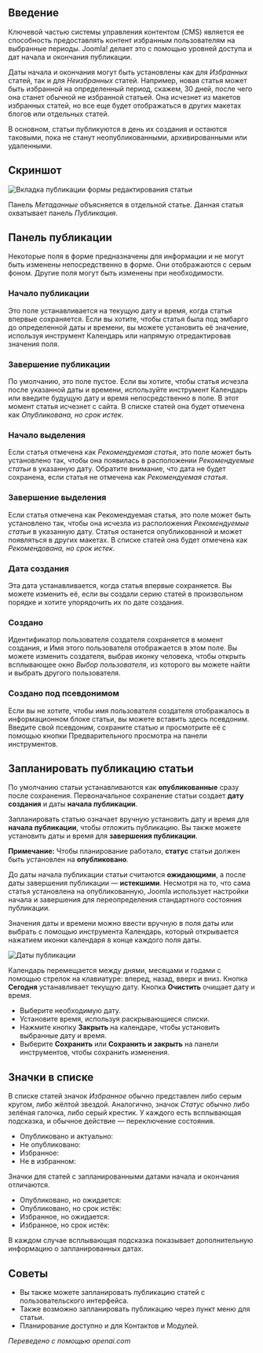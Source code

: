 <!-- Filename: J6.x:_Article_Publishing / Display title: Статья: Редактирование - Публикация -->

## Введение

Ключевой частью системы управления контентом (CMS) является ее способность предоставлять контент избранным пользователям на выбранные периоды. Joomla! делает это с помощью уровней доступа и дат начала и окончания публикации.

Даты начала и окончания могут быть установлены как для *Избранных* статей, так и для *Неизбранных* статей. Например, новая статья может быть избранной на определенный период, скажем, 30 дней, после чего она станет обычной не избранной статьей. Она исчезнет из макетов избранных статей, но все еще будет отображаться в других макетах блогов или отдельных статей.

В основном, статьи публикуются в день их создания и остаются таковыми, пока не станут неопубликованными, архивированными или удаленными.

## Скриншот

![Вкладка публикации формы редактирования статьи](../../../en/images/articles/articles-edit-publishing-tab.png)

Панель *Метаданные* объясняется в отдельной статье. Данная статья охватывает
панель *Публикация*.

## Панель публикации

Некоторые поля в форме предназначены для информации и не могут быть изменены
непосредственно в форме. Они отображаются с серым фоном. Другие поля могут быть
изменены при необходимости.

### Начало публикации

Это поле устанавливается на текущую дату и время, когда статья впервые сохраняется.
Если вы хотите, чтобы статья была под эмбарго до определенной даты и времени, вы можете
установить её значение, используя инструмент Календарь или напрямую отредактировав значения поля.

### Завершение публикации

По умолчанию, это поле пустое. Если вы хотите, чтобы статья исчезла
после указанной даты и времени, используйте инструмент Календарь или введите будущую дату и
время непосредственно в поле. В этот момент статья исчезнет с
сайта. В списке статей она будет отмечена как *Опубликована, но срок истек*.

### Начало выделения

Если статья отмечена как *Рекомендуемая статья*, это поле может быть установлено так, чтобы 
она появилась в расположении *Рекомендуемые статьи* в указанную дату. Обратите внимание, что
дата не будет сохранена, если статья не отмечена как *Рекомендуемая статья*.

### Завершение выделения

Если статья отмечена как Рекомендуемая статья, это поле может быть установлено так, чтобы
она исчезла из расположения *Рекомендуемые статьи* в указанную дату. 
Статья останется опубликованной и может появляться в других макетах. В списке статей
она будет отмечена как *Рекомендована, но срок истек*.

### Дата создания

Эта дата устанавливается, когда статья впервые сохраняется. Вы можете изменить её,
если вы создали серию статей в произвольном порядке и хотите упорядочить их
по дате создания.

### Создано

Идентификатор пользователя создателя сохраняется в момент создания, и Имя
этого пользователя отображается в этом поле. Вы можете изменить создателя, выбрав
иконку человека, чтобы открыть всплывающее окно *Выбор пользователя*, из которого вы можете найти и
выбрать другого пользователя.

### Создано под псевдонимом

Если вы не хотите, чтобы имя пользователя создателя отображалось в информационном блоке статьи,
вы можете вставить здесь псевдоним. Введите свой псевдоним, сохраните статью и
просмотрите её с помощью кнопки Предварительного просмотра на панели инструментов.

## Запланировать публикацию статьи

По умолчанию статьи устанавливаются как **опубликованные** сразу после сохранения. Первоначальное сохранение статьи создает **дату создания** и даты **начала публикации**.

Запланировать статью означает вручную установить дату и время для **начала публикации**, чтобы отложить публикацию. Вы также можете установить даты и время для **завершения публикации**.

**Примечание:** Чтобы планирование работало, **статус** статьи должен быть установлен на **опубликовано**.

До даты начала публикации статьи считаются **ожидающими**, а после даты завершения публикации — **истекшими**. Несмотря на то, что сама статья установлена на опубликованную, Joomla использует настройки начала и завершения для переопределения стандартного состояния публикации.

Значения даты и времени можно ввести вручную в поля даты или выбрать с помощью инструмента Календарь, который открывается нажатием иконки календаря в конце каждого поля даты.

![Даты публикации](../../../en/images/articles-access/article-schedule-publishing.png)

Календарь перемещается между днями, месяцами и годами с помощью стрелок на клавиатуре: вперед, назад, вверх и вниз. Кнопка **Сегодня** устанавливает текущую дату. Кнопка **Очистить** очищает дату и время.

* Выберите необходимую дату.
* Установите время, используя раскрывающиеся списки.
* Нажмите кнопку **Закрыть** на календаре, чтобы установить выбранные дату и время.
* Выберите **Сохранить** или **Сохранить и закрыть** на панели инструментов, чтобы сохранить изменения.

## Значки в списке

В списке статей значок *Избранное* обычно представлен либо серым кругом, либо
жёлтой звездой. Аналогично, значок *Статус* обычно либо зелёная галочка, либо серый
крестик. У каждого есть всплывающая подсказка, и обычное действие — переключение состояния.

- Опубликовано и актуально: <span class="icon-publish" aria-hidden="true"></span>
- Не опубликовано: <span class="icon-unpublish" aria-hidden="true"></span>
- Избранное: <span class="icon-featured" aria-hidden="true"></span>
- Не в избранном: <span class="icon-unfeatured" aria-hidden="true"></span>

Значки для статей с запланированными датами начала и окончания отличаются.

- Опубликовано, но ожидается: <span class="icon-pending" aria-hidden="true"></span>
- Опубликовано, но срок истёк: <span class="icon-expired" aria-hidden="true"></span>
- Избранное, но ожидается: <span class="icon-pending" aria-hidden="true"></span>
- Избранное, но срок истёк: <span class="icon-expired" aria-hidden="true"></span>

В каждом случае всплывающая подсказка показывает дополнительную информацию о запланированных датах.

## Советы

- Вы также можете запланировать публикацию статей с пользовательского интерфейса.
- Также возможно запланировать публикацию через пункт меню для статьи.
- Планирование доступно и для Контактов и Модулей.

*Переведено с помощью openai.com*

